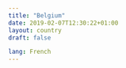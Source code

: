 ```yaml
---
title: "Belgium"
date: 2019-02-07T12:30:22+01:00
layout: country
draft: false

lang: French
---
```


